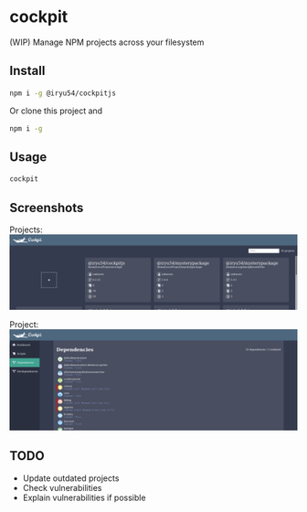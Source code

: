 # cockpit
(WIP)
Manage NPM projects across your filesystem

## Install
``` bash 
npm i -g @iryu54/cockpitjs
```
Or clone this project and 
``` bash 
npm i -g
```

## Usage
``` bash
cockpit
```

## Screenshots
Projects:
![projects](./screenshot-projects.png)

Project:
![projects](./screenshot-project.png)

## TODO
 -  Update outdated projects
 -  Check vulnerabilities
 -  Explain vulnerabilities if possible
